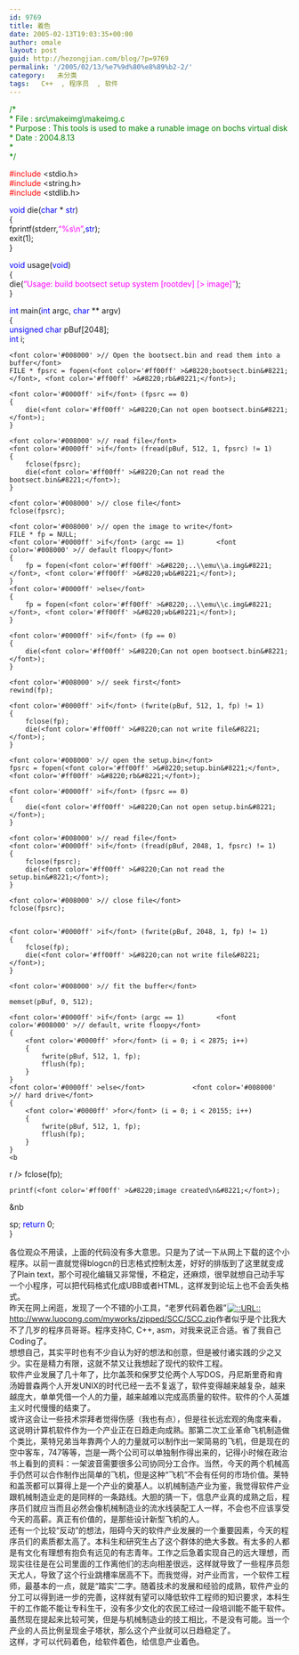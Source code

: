 ```yaml
---
id: 9769
title: 着色
date: 2005-02-13T19:03:35+00:00
author: omale
layout: post
guid: http://hezongjian.com/blog/?p=9769
permalink: '/2005/02/13/%e7%9d%80%e8%89%b2-2/'
category:   未分类
tags:   C++  , 程序员  , 软件
---
```

<font color='#008000' >/*<br /> *    File    :    src\makeimg\makeimg.c<br /> *    Purpose    :    This tools is used to make a runable image on bochs virtual disk<br /> *    Date    :    2004.8.13<br /> *  <br /> */</font>

<font color='#ff0000' >#include</font> <stdio.h>  
<font color='#ff0000' >#include</font> <string.h>  
<font color='#ff0000' >#include</font> <stdlib.h>

<font color='#0000ff' >void</font> die(<font color='#0000ff' >char</font> * <font color='#0000ff' >str</font>)  
{  
    fprintf(stderr,<font color='#ff00ff' >&#8220;%s\n&#8221;</font>,<font color='#0000ff' >str</font>);  
    exit(1);  
}

<font color='#0000ff' >void</font> usage(<font color='#0000ff' >void</font>)  
{  
    die(<font color='#ff00ff' >&#8220;Usage: build bootsect setup system [rootdev] [> image]&#8221;</font>);  
}

<font color='#0000ff' >int</font> main(<font color='#0000ff' >int</font> argc, <font color='#0000ff' >char</font> ** argv)  
{  
    <font color='#0000ff' >unsigned</font> <font color='#0000ff' >char</font> pBuf[2048];  
    <font color='#0000ff' >int</font> i;  
      
    <font color='#008000' >// Open the bootsect.bin and read them into a buffer</font>  
    FILE * fpsrc = fopen(<font color='#ff00ff' >&#8220;bootsect.bin&#8221;</font>, <font color='#ff00ff' >&#8220;rb&#8221;</font>);  
      
    <font color='#0000ff' >if</font> (fpsrc == 0)  
    {  
        die(<font color='#ff00ff' >&#8220;Can not open bootsect.bin&#8221;</font>);  
    }  
      
    <font color='#008000' >// read file</font>  
    <font color='#0000ff' >if</font> (fread(pBuf, 512, 1, fpsrc) != 1)  
    {  
        fclose(fpsrc);  
        die(<font color='#ff00ff' >&#8220;Can not read the bootsect.bin&#8221;</font>);  
    }  
      
    <font color='#008000' >// close file</font>  
    fclose(fpsrc);  
      
    <font color='#008000' >// open the image to write</font>  
    FILE * fp = NULL;  
    <font color='#0000ff' >if</font> (argc == 1)        <font color='#008000' >// default floopy</font>  
    {  
        fp = fopen(<font color='#ff00ff' >&#8220;..\\emu\\a.img&#8221;</font>, <font color='#ff00ff' >&#8220;wb&#8221;</font>);  
    }  
    <font color='#0000ff' >else</font>  
    {  
        fp = fopen(<font color='#ff00ff' >&#8220;..\\emu\\c.img&#8221;</font>, <font color='#ff00ff' >&#8220;wb&#8221;</font>);  
    }  
      
    <font color='#0000ff' >if</font> (fp == 0)  
    {  
        die(<font color='#ff00ff' >&#8220;Can not open bootsect.bin&#8221;</font>);  
    }  
      
    <font color='#008000' >// seek first</font>  
    rewind(fp);  
      
    <font color='#0000ff' >if</font> (fwrite(pBuf, 512, 1, fp) != 1)  
    {  
        fclose(fp);  
        die(<font color='#ff00ff' >&#8220;can not write file&#8221;</font>);  
    }  
      
    <font color='#008000' >// open the setup.bin</font>  
    fpsrc = fopen(<font color='#ff00ff' >&#8220;setup.bin&#8221;</font>, <font color='#ff00ff' >&#8220;rb&#8221;</font>);  
      
    <font color='#0000ff' >if</font> (fpsrc == 0)  
    {  
        die(<font color='#ff00ff' >&#8220;Can not open setup.bin&#8221;</font>);  
    }  
      
    <font color='#008000' >// read file</font>  
    <font color='#0000ff' >if</font> (fread(pBuf, 2048, 1, fpsrc) != 1)  
    {  
        fclose(fpsrc);  
        die(<font color='#ff00ff' >&#8220;Can not read the setup.bin&#8221;</font>);  
    }  
      
    <font color='#008000' >// close file</font>  
    fclose(fpsrc);  
      
      
    <font color='#0000ff' >if</font> (fwrite(pBuf, 2048, 1, fp) != 1)  
    {  
        fclose(fp);  
        die(<font color='#ff00ff' >&#8220;can not write file&#8221;</font>);  
    }  
      
    <font color='#008000' >// fit the buffer</font>  
      
    memset(pBuf, 0, 512);  
      
    <font color='#0000ff' >if</font> (argc == 1)        <font color='#008000' >// default, write floopy</font>  
    {  
        <font color='#0000ff' >for</font> (i = 0; i < 2875; i++)  
        {  
            fwrite(pBuf, 512, 1, fp);  
            fflush(fp);  
        }  
    }  
    <font color='#0000ff' >else</font>            <font color='#008000' >// hard drive</font>  
    {  
        <font color='#0000ff' >for</font> (i = 0; i < 20155; i++)  
        {  
            fwrite(pBuf, 512, 1, fp);  
            fflush(fp);  
        }  
    }  
    <b
r />    fclose(fp);  
      
      
    printf(<font color='#ff00ff' >&#8220;image created\n&#8221;</font>);  
      
&nb
  
sp;   <font color='#0000ff' >return</font> 0;      
}

各位观众不用读，上面的代码没有多大意思。只是为了试一下从网上下载的这个小程序。以前一直就觉得blogcn的日志格式控制太差，好好的排版到了这里就变成了Plain text，那个可视化编辑又非常慢，不稳定，还麻烦，很早就想自己动手写一个小程序，可以把代码格式化成UBB或者HTML，这样发到论坛上也不会丢失格式。  
昨天在网上闲逛，发现了一个不错的小工具，“老罗代码着色器”<a href='http://www.luocong.com/myworks/zipped/scc/scc.zip'  target='_blank' ><img src=http://style.blogcn.com/blogcnpage/style/images/images/aurl.gif align=absbottom hspace=2 alt='::URL::' border=0><a href='http://www.luocong.com/myworks/zipped/SCC/SCC.zip' target=_blank>http://www.luocong.com/myworks/zipped/SCC/SCC.zip</a></a>作者似乎是个比我大不了几岁的程序员哥哥。程序支持C, C++, asm，对我来说正合适。省了我自己Coding了。  
想想自己，其实平时也有不少自认为好的想法和创意，但是被付诸实践的少之又少。实在是精力有限，这就不禁又让我想起了现代的软件工程。  
软件产业发展了几十年了，比尔盖茨和保罗艾伦两个人写DOS，丹尼斯里奇和肯汤姆普森两个人开发UNIX的时代已经一去不复返了，软件变得越来越复杂，越来越庞大，单单凭借一个人的力量，越来越难以完成高质量的软件。软件的个人英雄主义时代慢慢的结束了。  
或许这会让一些技术崇拜者觉得伤感（我也有点），但是往长远宏观的角度来看，这说明计算机软件作为一个产业正在日趋走向成熟。那第二次工业革命飞机制造做个类比，莱特兄弟当年靠两个人的力量就可以制作出一架简易的飞机，但是现在的空中客车，747等等，岂是一两个公司可以单独制作得出来的，记得小时候在政治书上看到的资料：一架波音需要很多公司协同分工合作。当然，今天的两个机械高手仍然可以合作制作出简单的飞机，但是这种“飞机”不会有任何的市场价值。莱特和盖茨都可以算得上是一个产业的奠基人。以机械制造产业为鉴，我觉得软件产业跟机械制造业走的是同样的一条路线。大胆的猜一下，信息产业真的成熟之后，程序员们就应当而且必然会像机械制造业的流水线装配工人一样，不会也不应该享受今天的高薪。真正有价值的，是那些设计新型飞机的人。  
还有一个比较“反动”的想法，阻碍今天的软件产业发展的一个重要因素，今天的程序员们的素质都太高了。本科生和研究生占了这个群体的绝大多数。有太多的人都是有文化有理想有抱负有远见的有志青年。工作之后急着实现自己的远大理想，而现实往往是在公司里面的工作离他们的志向相差很远，这样就导致了一些程序员怨天尤人，导致了这个行业跳槽率居高不下。而我觉得，对产业而言，一个软件工程师，最基本的一点，就是“踏实”二字。随着技术的发展和经验的成熟，软件产业的分工可以得到进一步的完善，这样就有望可以降低软件工程师的知识要求，本科生干的工作能不能让专科生干，没有多少文化的农民工经过一段培训能不能干软件。虽然现在提起来比较可笑，但是与机械制造业的技工相比，不是没有可能。当一个产业的人员比例呈现金子塔状，那么这个产业就可以日趋稳定了。  
这样，才可以代码着色，给软件着色，给信息产业着色。